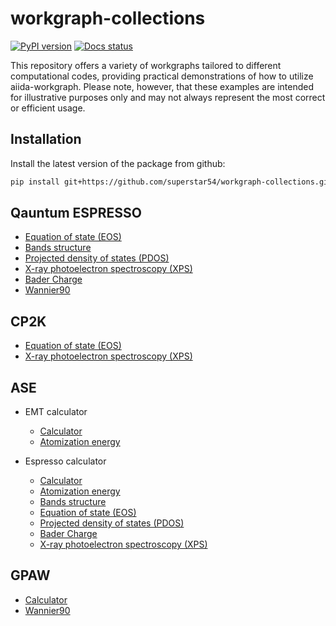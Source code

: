 # workgraph-collections
[![PyPI version](https://badge.fury.io/py/workgraph-collections.svg)](https://badge.fury.io/py/workgraph-collections)
[![Docs status](https://readthedocs.org/projects/workgraph-collections/badge)](http://workgraph-collections.readthedocs.io/)


This repository offers a variety of workgraphs tailored to different computational codes, providing practical demonstrations of how to utilize aiida-workgraph. Please note, however, that these examples are intended for illustrative purposes only and may not always represent the most correct or efficient usage.


## Installation
Install the latest version of the package from github:

```bash
pip install git+https://github.com/superstar54/workgraph-collections.git
```


## Qauntum ESPRESSO

- [Equation of state (EOS)](https://workgraph-collections.readthedocs.io/en/latest/qe/eos.html)
- [Bands structure](https://workgraph-collections.readthedocs.io/en/latest/qe/bands.html)
- [Projected density of states (PDOS)](https://workgraph-collections.readthedocs.io/en/latest/qe/pdos.html)
- [X-ray photoelectron spectroscopy (XPS)](https://workgraph-collections.readthedocs.io/en/latest/qe/xps.html)
- [Bader Charge](https://workgraph-collections.readthedocs.io/en/latest/qe/bader.html)
- [Wannier90](https://workgraph-collections.readthedocs.io/en/latest/qe/wannier90.html)

## CP2K

- [Equation of state (EOS)](https://workgraph-collections.readthedocs.io/en/latest/cp2k/eos.html)
- [X-ray photoelectron spectroscopy (XPS)](https://workgraph-collections.readthedocs.io/en/latest/cp2k/xps.html)


## ASE

- EMT calculator

  - [Calculator](https://workgraph-collections.readthedocs.io/en/latest/ase/emt/base.html)
  - [Atomization energy](https://workgraph-collections.readthedocs.io/en/latest/ase/emt.html)

- Espresso calculator

  - [Calculator](https://workgraph-collections.readthedocs.io/en/latest/ase/espresso/base.html)
  - [Atomization energy](https://workgraph-collections.readthedocs.io/en/latest/ase/espresso/atomization.html)
  - [Bands structure](https://workgraph-collections.readthedocs.io/en/latest/ase/espresso/bands.html)
  - [Equation of state (EOS)](https://workgraph-collections.readthedocs.io/en/latest/ase/espresso/eos.html)
  - [Projected density of states (PDOS)](https://workgraph-collections.readthedocs.io/en/latest/ase/espresso/pdos.html)
  - [Bader Charge](https://workgraph-collections.readthedocs.io/en/latest/ase/espresso/bader.html)
  - [X-ray photoelectron spectroscopy (XPS)](https://workgraph-collections.readthedocs.io/en/latest/ase/espresso/xps.html)


## GPAW

- [Calculator](https://workgraph-collections.readthedocs.io/en/latest/gpaw/base.html)
- [Wannier90](https://workgraph-collections.readthedocs.io/en/latest/gpaw/wannier90.html)
